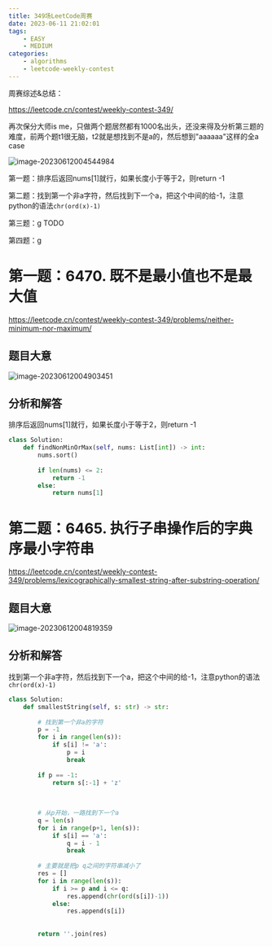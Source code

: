 ```yaml
---
title: 349场LeetCode周赛
date: 2023-06-11 21:02:01
tags:
	- EASY
	- MEDIUM
categories:
	- algorithms
	- leetcode-weekly-contest
---
```


周赛综述&总结：

https://leetcode.cn/contest/weekly-contest-349/

再次保分大师is me，只做两个题居然都有1000名出头，还没来得及分析第三题的难度，前两个题t1很无脑，t2就是想找到不是a的，然后想到"aaaaaa"这样的全a case

![image-20230612004544984](http://yixuan004.oss-cn-hangzhou.aliyuncs.com/img/image-20230612004544984.png)

第一题：排序后返回nums[1]就行，如果长度小于等于2，则return -1

第二题：找到第一个非a字符，然后找到下一个a，把这个中间的给-1，注意python的语法`chr(ord(x)-1)`

第三题：g TODO

第四题：g

<!--more-->

# 第一题：6470. 既不是最小值也不是最大值

https://leetcode.cn/contest/weekly-contest-349/problems/neither-minimum-nor-maximum/

## 题目大意

![image-20230612004903451](http://yixuan004.oss-cn-hangzhou.aliyuncs.com/img/image-20230612004903451.png)

## 分析和解答

排序后返回nums[1]就行，如果长度小于等于2，则return -1

```python
class Solution:
    def findNonMinOrMax(self, nums: List[int]) -> int:
        nums.sort()
        
        if len(nums) <= 2:
            return -1
        else:
            return nums[1]
```

# 第二题：6465. 执行子串操作后的字典序最小字符串

https://leetcode.cn/contest/weekly-contest-349/problems/lexicographically-smallest-string-after-substring-operation/

## 题目大意

![image-20230612004819359](http://yixuan004.oss-cn-hangzhou.aliyuncs.com/img/image-20230612004819359.png)

## 分析和解答

找到第一个非a字符，然后找到下一个a，把这个中间的给-1，注意python的语法`chr(ord(x)-1)`

```python
class Solution:
    def smallestString(self, s: str) -> str:
        
        # 找到第一个非a的字符
        p = -1
        for i in range(len(s)):
            if s[i] != 'a':
                p = i
                break
        
        if p == -1:
            return s[:-1] + 'z'
        
        
        
        # 从p开始，一路找到下一个a
        q = len(s)
        for i in range(p+1, len(s)):
            if s[i] == 'a':
                q = i - 1
                break
                
        # 主要就是把p q之间的字符串减小了
        res = []
        for i in range(len(s)):
            if i >= p and i <= q:
                res.append(chr(ord(s[i])-1))
            else:
                res.append(s[i])
        
        
        return ''.join(res)
```

